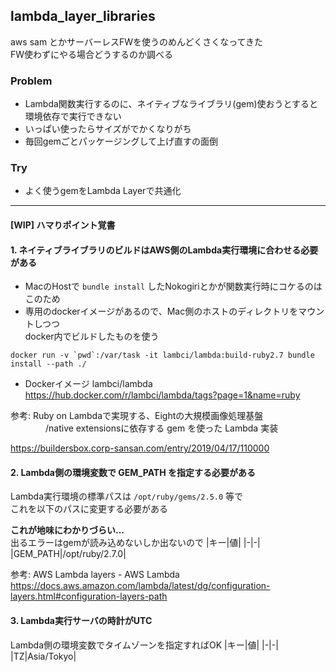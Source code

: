 ## lambda_layer_libraries
aws sam とかサーバーレスFWを使うのめんどくさくなってきた  
FW使わずにやる場合どうするのか調べる

### Problem 
- Lambda関数実行するのに、ネイティブなライブラリ(gem)使おうとすると  
環境依存で実行できない
- いっぱい使ったらサイズがでかくなりがち
- 毎回gemごとパッケージングして上げ直すの面倒

### Try
- よく使うgemをLambda Layerで共通化

<hr>


#### [WIP] ハマりポイント覚書  

#### 1.  ネイティブライブラリのビルドはAWS側のLambda実行環境に合わせる必要がある
  - MacのHostで `bundle install` したNokogiriとかが関数実行時にコケるのはこのため
  - 専用のdockerイメージがあるので、Mac側のホストのディレクトリをマウントしつつ  
  docker内でビルドしたものを使う  
  ```shell
  docker run -v `pwd`:/var/task -it lambci/lambda:build-ruby2.7 bundle install --path ./
  ```
  
- Dockerイメージ  lambci/lambda  
https://hub.docker.com/r/lambci/lambda/tags?page=1&name=ruby


参考: Ruby on Lambdaで実現する、Eightの大規模画像処理基盤  
　　　　/native extensionsに依存する gem を使った Lambda 実装  
  
https://buildersbox.corp-sansan.com/entry/2019/04/17/110000  

#### 2.  Lambda側の環境変数で GEM_PATH を指定する必要がある  
Lambda実行環境の標準パスは `/opt/ruby/gems/2.5.0` 等で  
これを以下のパスに変更する必要がある  
  
**これが地味にわかりづらい...**  
出るエラーはgemが読み込めないしか出ないので
|キー|値|
|-|-|
|GEM_PATH|/opt/ruby/2.7.0|


参考: AWS Lambda layers - AWS Lambda  
https://docs.aws.amazon.com/lambda/latest/dg/configuration-layers.html#configuration-layers-path

#### 3. Lambda実行サーバの時計がUTC
Lambda側の環境変数でタイムゾーンを指定すればOK
|キー|値|
|-|-|
|TZ|Asia/Tokyo|
